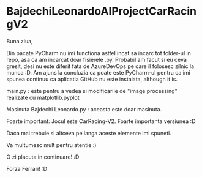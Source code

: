 # BajdechiLeonardoAIProjectCarRacingV2

Buna ziua,

Din pacate PyCharm nu imi functiona astfel incat sa incarc tot folder-ul in repo, asa ca am incarcat doar fisierele .py.
Probabil am facut si eu ceva gresit, desi nu este diferit fata de AzureDevOps pe care il folosesc zilnic la munca :D. 
Am ajuns la concluzia ca poate este PyCharm-ul pentru ca imi spunea continuu ca aplicatia GitHub nu este instalata, although it is.  

main.py : este pentru a vedea si modificarile de "image processing" realizate cu matplotlib.pyplot

Masinuta Bajdechi Leonardo.py : aceasta este doar masinuta. 

Foarte important: Jocul este CarRacing-V2. Foarte importanta versiunea :D 

Daca mai trebuie si altceva pe langa aceste elemente imi spuneti.

Va multumesc mult pentru atentie :) 

O zi placuta in continuare! :D 

Forza Ferrari! :D 
